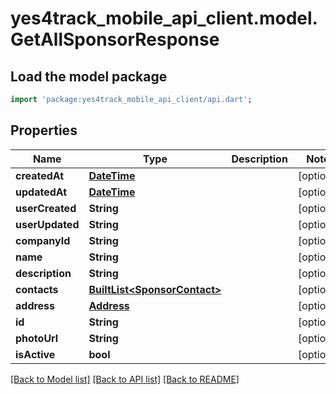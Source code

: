 # yes4track_mobile_api_client.model.GetAllSponsorResponse

## Load the model package
```dart
import 'package:yes4track_mobile_api_client/api.dart';
```

## Properties
Name | Type | Description | Notes
------------ | ------------- | ------------- | -------------
**createdAt** | [**DateTime**](DateTime.md) |  | [optional] 
**updatedAt** | [**DateTime**](DateTime.md) |  | [optional] 
**userCreated** | **String** |  | [optional] 
**userUpdated** | **String** |  | [optional] 
**companyId** | **String** |  | [optional] 
**name** | **String** |  | [optional] 
**description** | **String** |  | [optional] 
**contacts** | [**BuiltList&lt;SponsorContact&gt;**](SponsorContact.md) |  | [optional] 
**address** | [**Address**](Address.md) |  | [optional] 
**id** | **String** |  | [optional] 
**photoUrl** | **String** |  | [optional] 
**isActive** | **bool** |  | [optional] 

[[Back to Model list]](../README.md#documentation-for-models) [[Back to API list]](../README.md#documentation-for-api-endpoints) [[Back to README]](../README.md)


